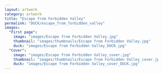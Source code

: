 ```yaml
---
layout: artwork
category: artwork
title: "Escape from Forbidden Valley"
permalink: "DUCK/escape_from_forbidden_valley"
images:
  "First page":
    image: "images/Escape from Forbidden Valley.jpg"
    thumbnail: "images/thumbnails/Escape from Forbidden Valley.jpg"
    duck: "images/Escape from Forbidden Valley_DUCK.jpg"
  "Cover":
    image: "images/Escape from Forbidden Valley_cover.jpg"
    thumbnail: "images/thumbnails/Escape from Forbidden Valley_cover.jpg"
    duck: "images/Escape from Forbidden Valley_cover_DUCK.jpg"
---
```

